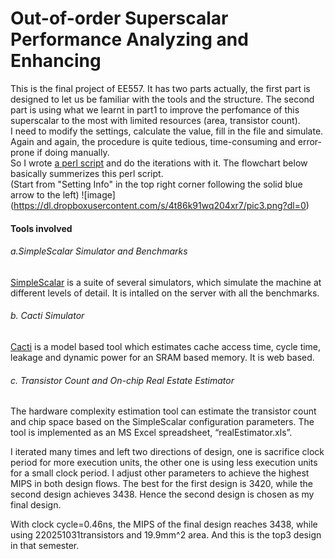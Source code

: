 # Out-of-order Superscalar Performance Analyzing and Enhancing
This is the final project of EE557. It has two parts actually, the first part is designed to let us be familiar with the tools and the structure. The second part is using what we learnt in part1 to improve the perfomance of this superscalar to the most with limited resources (area, transistor count).<br />
I need to modify the settings, calculate the value, fill in the file and simulate. Again and again, the procedure is quite tedious, time-consuming and error-prone if doing manually. <br />
So I wrote [a perl script](https://github.com/CWang24/Out-of-order-Superscalar-Performance-Analyzing-and-Enhancing/blob/master/cw557.pl) and do the iterations with it. The flowchart below basically summerizes this perl script. <br />
(Start from "Setting Info" in the top right corner following the solid blue arrow to the left)
![image] (https://dl.dropboxusercontent.com/s/4t86k91wq204xr7/pic3.png?dl=0)
#### Tools involved
###### a.SimpleScalar Simulator and Benchmarks
[SimpleScalar](http://www.simplescalar.com) is a suite of several simulators, which simulate the machine
at different levels of detail. It is intalled on the server with all the benchmarks.
###### b. Cacti Simulator
[Cacti](http://quid.hpl.hp.com:9081/cacti/) is a model based tool which estimates cache access time, cycle time, leakage and dynamic power for an SRAM based memory. It is web based. 
###### c. Transistor Count and On-chip Real Estate Estimator
The hardware complexity estimation tool can estimate the transistor count and chip space based on the SimpleScalar configuration parameters. The tool is implemented as an MS Excel spreadsheet, “realEstimator.xls”.




I iterated many times and left two directions of design, one is sacrifice clock period for more execution units, the other one is using less execution units for a small clock period. I adjust other parameters to achieve the highest MIPS in both design flows. The best for the first design is 3420, while the second design achieves 3438. Hence the second design is chosen as my final design.

With clock cycle=0.46ns, the MIPS of the final design reaches 3438, while using 220251031transistors and 19.9mm^2 area. And this is the top3 design in that semester. 









